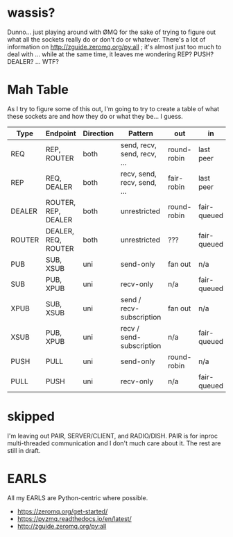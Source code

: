 # wassis?

Dunno... just playing around with ØMQ for the sake of trying to figure out what
all the sockets really do or don't do or whatever. There's a lot of information
on http://zguide.zeromq.org/py:all ; it's almost just too much to deal with ...
while at the same time, it leaves me wondering REP? PUSH? DEALER? ... WTF?

# Mah Table

As I try to figure some of this out, I'm going to try to create a table of what
these sockets are and how they do or what they be... I guess.

| Type   | Endpoint            | Direction | Pattern                   | out         | in          | mute  |
|--------|---------------------|-----------|---------------------------|-------------|-------------|-------|
| REQ    | REP, ROUTER         | both      | send, recv, send, recv, … | round-robin | last peer   | block |
| REP    | REQ, DEALER         | both      | recv, send, recv, send, … | fair-robin  | last peer   | n/a   |
| DEALER | ROUTER, REP, DEALER | both      | unrestricted              | round-robin | fair-queued | block |
| ROUTER | DEALER, REQ, ROUTER | both      | unrestricted              | ???         | fair-queued | drop  |
| PUB    | SUB, XSUB           | uni       | send-only                 | fan out     | n/a         | drop  |
| SUB    | PUB, XPUB           | uni       | recv-only                 | n/a         | fair-queued | n/a   |
| XPUB   | SUB, XSUB           | uni       | send / recv-subscription  | fan out     | n/a         | drop  |
| XSUB   | PUB, XPUB           | uni       | recv / send-subscription  | n/a         | fair-queued | drop  |
| PUSH   | PULL                | uni       | send-only                 | round-robin | n/a         | block |
| PULL   | PUSH                | uni       | recv-only                 | n/a         | fair-queued | block |

# skipped

I'm leaving out PAIR, SERVER/CLIENT, and RADIO/DISH. PAIR is for inproc multi-threaded
communication and I don't much care about it. The rest are still in draft.

# EARLS

All my EARLS are Python-centric where possible.

* https://zeromq.org/get-started/
* https://pyzmq.readthedocs.io/en/latest/
* http://zguide.zeromq.org/py:all
